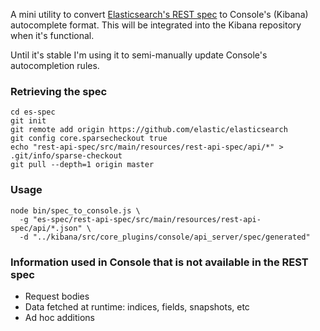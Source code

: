 A mini utility to convert [Elasticsearch's REST spec](https://github.com/elastic/elasticsearch/blob/master/rest-api-spec) to Console's (Kibana) autocomplete format.  This will be integrated into the Kibana repository when it's functional.


Until it's stable I'm using it to semi-manually update Console's autocompletion rules.



### Retrieving the spec
```
cd es-spec
git init
git remote add origin https://github.com/elastic/elasticsearch
git config core.sparsecheckout true
echo "rest-api-spec/src/main/resources/rest-api-spec/api/*" > .git/info/sparse-checkout
git pull --depth=1 origin master
```

### Usage
```
node bin/spec_to_console.js \
  -g "es-spec/rest-api-spec/src/main/resources/rest-api-spec/api/*.json" \
  -d "../kibana/src/core_plugins/console/api_server/spec/generated"
```

### Information used in Console that is not available in the REST spec
* Request bodies
* Data fetched at runtime: indices, fields, snapshots, etc
* Ad hoc additions
